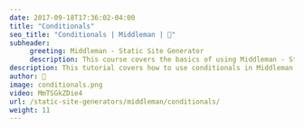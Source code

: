 ```yaml
---
date: 2017-09-18T17:36:02-04:00
title: "Conditionals"
seo_title: "Conditionals | Middleman | 🦒"
subheader:
     greeting: Middleman - Static Site Generator
     description: This course covers the basics of using Middleman - Static Site Generator. Work your way through the videos/articles and I'll teach you everything you need to know to create a professional and scalable website or blog!
description: This tutorial covers how to use conditionals in Middleman -  Static Site Generator.
author: 🦒
image: conditionals.png
video: MmTSGkZDie4
url: /static-site-generators/middleman/conditionals/
weight: 11
---
```

